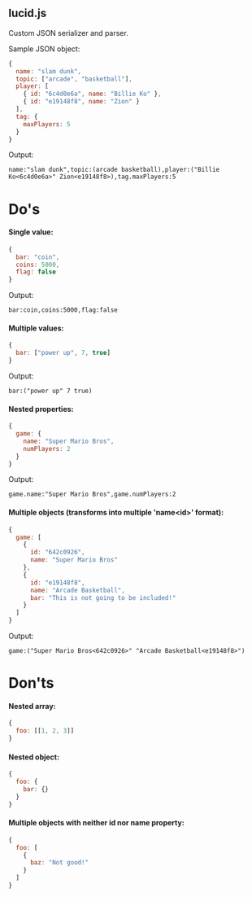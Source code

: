 ## lucid.js

Custom JSON serializer and parser.

Sample JSON object:
```javascript
{
  name: "slam dunk",
  topic: ["arcade", "basketball"],
  player: [
    { id: "6c4d0e6a", name: "Billie Ko" },
    { id: "e19148f8", name: "Zion" }
  ],
  tag: {
    maxPlayers: 5
  }
}
```

Output:
```
name:"slam dunk",topic:(arcade basketball),player:("Billie Ko<6c4d0e6a>" Zion<e19148f8>),tag.maxPlayers:5
```

# Do's

#### Single value:
```javascript
{
  bar: "coin",
  coins: 5000,
  flag: false
}
```

Output:
```
bar:coin,coins:5000,flag:false
```

#### Multiple values:
```javascript
{
  bar: ["power up", 7, true]
}
```

Output:
```
bar:("power up" 7 true)
```

#### Nested properties:
```javascript
{
  game: {
    name: "Super Mario Bros",
    numPlayers: 2
  }
}
```

Output:
```
game.name:"Super Mario Bros",game.numPlayers:2
```

#### Multiple objects (transforms into multiple 'name\<id\>' format):
```javascript
{
  game: [
    {
      id: "642c0926",
      name: "Super Mario Bros"
    },
    {
      id: "e19148f8",
      name: "Arcade Basketball",
      bar: "This is not going to be included!"
    }
  ]
}
```

Output:
```
game:("Super Mario Bros<642c0926>" "Arcade Basketball<e19148f8>")
```

# Don'ts

#### Nested array:
```javascript
{
  foo: [[1, 2, 3]]
}
```

#### Nested object:
```javascript
{
  foo: {
    bar: {}
  }
}
```

#### Multiple objects with neither id nor name property:
```javascript
{
  foo: [
    {
      baz: "Not good!"
    }
  ]
}
```
